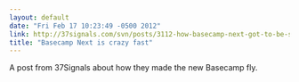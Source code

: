 ```yaml
---
layout: default
date: "Fri Feb 17 10:23:49 -0500 2012"
link: http://37signals.com/svn/posts/3112-how-basecamp-next-got-to-be-so-damn-fast-without-using-much-client-side-ui
title: "Basecamp Next is crazy fast"
---
```


A post from 37Signals about how they made the new Basecamp fly.
